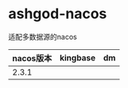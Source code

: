 # ashgod-nacos
适配多数据源的nacos

| nacos版本 | kingbase | dm   |
| --------- | -------- | ---- |
| 2.3.1     |          |      |

